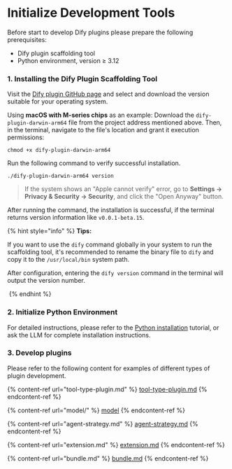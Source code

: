 # Initialize Development Tools

Before start to develop Dify plugins please prepare the following prerequisites:

* Dify plugin scaffolding tool
* Python environment, version ≥ 3.12

### **1. Installing the Dify Plugin Scaffolding Tool**

Visit the [Dify plugin GitHub page](https://github.com/langgenius/dify-plugin-daemon/releases) and select and download the version suitable for your operating system.

Using **macOS with M-series chips** as an example: Download the `dify-plugin-darwin-arm64` file from the project address mentioned above. Then, in the terminal, navigate to the file's location and grant it execution permissions:

```
chmod +x dify-plugin-darwin-arm64
```

Run the following command to verify successful installation.

```
./dify-plugin-darwin-arm64 version
```

> If the system shows an "Apple cannot verify" error, go to **Settings → Privacy & Security → Security**, and click the "Open Anyway" button.

After running the command, the installation is successful, if the terminal returns version information like `v0.0.1-beta.15`.

{% hint style="info" %}
**Tips:**

If you want to use the `dify` command globally in your system to run the scaffolding tool, it's recommended to rename the binary file to `dify` and copy it to the `/usr/local/bin` system path.

After configuration, entering the `dify version` command in the terminal will output the version number.

<img src="https://assets-docs.dify.ai/2025/01/74e57a57c1ae1cc70f4a45084cbbb37e.png" alt="" data-size="original">
{% endhint %}

### **2. Initialize Python Environment**

For detailed instructions, please refer to the [Python installation](https://pythontest.com/python/installing-python-3-11/) tutorial, or ask the LLM for complete installation instructions.

### 3. **Develop plugins**

Please refer to the following content for examples of different types of plugin development.

{% content-ref url="tool-type-plugin.md" %}
[tool-type-plugin.md](tool-type-plugin.md)
{% endcontent-ref %}

{% content-ref url="model/" %}
[model](model/)
{% endcontent-ref %}

{% content-ref url="agent-strategy.md" %}
[agent-strategy.md](agent-strategy.md)
{% endcontent-ref %}

{% content-ref url="extension.md" %}
[extension.md](extension.md)
{% endcontent-ref %}

{% content-ref url="bundle.md" %}
[bundle.md](bundle.md)
{% endcontent-ref %}